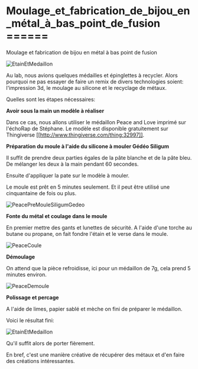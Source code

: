 # Moulage_et_fabrication_de_bijou_en_métal_à_bas_point_de_fusion ======

Moulage et fabrication de bijou en métal à bas point de fusion

![EtainEtMedaillon](https://user-images.githubusercontent.com/65183668/84681058-e2b61c80-af33-11ea-9e36-9a414e614a21.jpg)

Au lab, nous avions quelques médailles et épinglettes à recycler. 
Alors pourquoi ne pas essayer de faire un remix de divers technologies soient: 
l'impression 3d, le moulage au silicone et le recyclage de métaux.

Quelles sont les étapes nécessaires:

**Avoir sous la main un modèle à réaliser**

Dans ce cas, nous allons utiliser le médaillon Peace and Love imprimé
sur l'échoRap de Stéphane. Le modèle est disponible gratuitement sur Thingiverse [[http://www.thingiverse.com/thing:32997]].

**Préparation du moule à l'aide du silicone à mouler Gédéo Siligum**

Il suffit de prendre deux parties égales de la pâte blanche et de la pâte bleu. 
De mélanger les deux à la main pendant 60 secondes. 

Ensuite d'appliquer la pate sur le modèle à mouler.

Le moule est prêt en 5 minutes seulement. 
Et il peut être utilisé une cinquantaine de fois ou plus.

![PeacePreMouleSiligumGedeo](https://user-images.githubusercontent.com/65183668/84681066-e47fe000-af33-11ea-82ba-dbd03d6e7c60.jpg)

**Fonte du métal et coulage dans le moule**

En premier mettre des gants et lunettes de sécurité.
A l'aide d'une torche au butane ou propane, on fait fondre l'étain et le verse dans le moule.

![PeaceCoule](https://user-images.githubusercontent.com/65183668/84681063-e34eb300-af33-11ea-8375-fc9cc4a30b2f.jpg)

**Démoulage**

On attend que la pièce refroidisse, ici pour un médaillon de 7g, cela prend 5 minutes environ.

![PeaceDemoule](https://user-images.githubusercontent.com/65183668/84681065-e3e74980-af33-11ea-9af2-7bedcfc9ee6b.jpg)

**Polissage et percage**

A l'aide de limes, papier sablé et mèche on fini de préparer le médaillon. 

Voici le résultat fini:

![EtainEtMedaillon](https://user-images.githubusercontent.com/65183668/84681058-e2b61c80-af33-11ea-9e36-9a414e614a21.jpg)

Qu'il suffit alors de porter fièrement. 

En bref, c'est une manière créative de récupérer des métaux et d'en faire des créations intéressantes.
